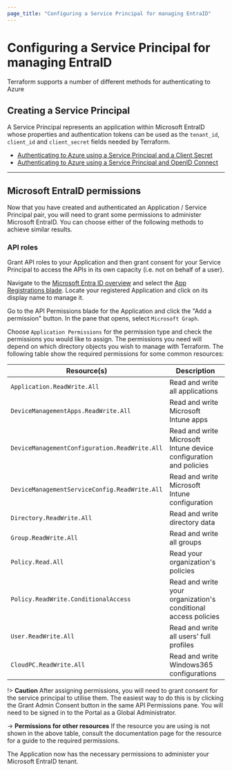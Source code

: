 ```yaml
---
page_title: "Configuring a Service Principal for managing EntraID"
---
```


# Configuring a Service Principal for managing EntraID

Terraform supports a number of different methods for authenticating to Azure

## Creating a Service Principal

A Service Principal represents an application within Microsoft EntraID whose properties and authentication tokens can be used as the `tenant_id`, `client_id` and `client_secret` fields needed by Terraform.

* [Authenticating to Azure using a Service Principal and a Client Secret](service_principal_client_secret.md)
* [Authenticating to Azure using a Service Principal and OpenID Connect](service_principal_oicd.md)

***

## Microsoft EntraID permissions

Now that you have created and authenticated an Application / Service Principal pair, you will need to grant some permissions to administer Microsoft EntraID. You can choose either of the following methods to achieve similar results.

### API roles

Grant API roles to your Application and then grant consent for your Service Principal to access the APIs in its own capacity (i.e. not on behalf of a user).

Navigate to the [Microsoft Entra ID overview](https://portal.azure.com/#blade/Microsoft\_AAD\_IAM/ActiveDirectoryMenuBlade/Overview) and select the [App Registrations blade](https://portal.azure.com/#blade/Microsoft\_AAD\_IAM/ActiveDirectoryMenuBlade/RegisteredApps). Locate your registered Application and click on its display name to manage it.

Go to the API Permissions blade for the Application and click the "Add a permission" button. In the pane that opens, select `Microsoft Graph`.

Choose `Application Permissions` for the permission type and check the permissions you would like to assign. The permissions you need will depend on which directory objects you wish to manage with Terraform. The following table show the required permissions for some common resources:

| Resource(s)                                   | Description                                                       |
| --------------------------------------------- | ----------------------------------------------------------------- |
| `Application.ReadWrite.All`                   | Read and write all applications                                   |
| `DeviceManagementApps.ReadWrite.All`          | Read and write Microsoft Intune apps                              |
| `DeviceManagementConfiguration.ReadWrite.All` | Read and write Microsoft Intune device configuration and policies |
| `DeviceManagementServiceConfig.ReadWrite.All` | Read and write Microsoft Intune configuration                     |
| `Directory.ReadWrite.All`                     | Read and write directory data                                     |
| `Group.ReadWrite.All`                         | Read and write all groups                                         |
| `Policy.Read.All`                             | Read your organization's policies                                 |
| `Policy.ReadWrite.ConditionalAccess`          | Read and write your organization's conditional access policies    |
| `User.ReadWrite.All`                          | Read and write all users' full profiles                           |
| `CloudPC.ReadWrite.All`                       | Read and write Windows365 configurations                          |



!> **Caution** After assigning permissions, you will need to grant consent for the service principal to utilise them. The easiest way to do this is by clicking the Grant Admin Consent button in the same API Permissions pane. You will need to be signed in to the Portal as a Global Administrator.

-> **Permissions for other resources** If the resource you are using is not shown in the above table, consult the documentation page for the resource for a guide to the required permissions.

The Application now has the necessary permissions to administer your Microsoft EntraID tenant.
